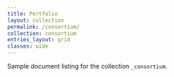 ```yaml
---
title: Portfolio
layout: collection
permalink: /consortium/
collection: consortium
entries_layout: grid
classes: wide
---
```


Sample document listing for the collection `_consortium`.